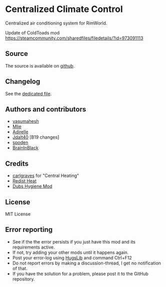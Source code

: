 # Centralized Climate Control

Centralized air conditioning system for RimWorld.

Update of ColdToads mod
https://steamcommunity.com/sharedfiles/filedetails/?id=973091113

## Source

The source is available on [github](https://github.com/Adirelle/CentralizedClimateControl).

## Changelog

See the [dedicated file](https://github.com/Adirelle/CentralizedClimateControl/blob/main/CHANGELOG.md).

## Authors and contributors

-   [vasumahesh](https://steamcommunity.com/id/vasumahesh)
-   [Mlie](https://steamcommunity.com/id/Mlie)
-   [Adirelle](https://github.com/Adirelle)
-   [Jdalt40](https://github.com/Jdalt40) [B19 changes]
-   [spoden](https://github.com/spoden)
-   [BrainInBlack](https://github.com/BrainInBlack)

## Credits

-   [carlgraves](https://ludeon.com/forums/index.php?action=profile;u=19514) for "Central Heating"
-   [Redist Heat](https://ludeon.com/forums/index.php?topic=21770.0)
-   [Dubs Hygiene Mod](https://ludeon.com/forums/index.php?topic=29043.msg341113#msg341113)

## License

MIT License

## Error reporting

-   See if the the error persists if you just have this mod and its requirements active.
-   If not, try adding your other mods until it happens again.
-   Post your error-log using [HugsLib](https://steamcommunity.com/workshop/filedetails/?id=818773962) and command Ctrl+F12
-   Do not report errors by making a discussion-thread, I get no notification of that.
-   If you have the solution for a problem, please post it to the GitHub repository.
